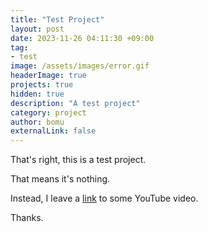 ```yaml
---
title: "Test Project"
layout: post
date: 2023-11-26 04:11:30 +09:00
tag:
- test
image: /assets/images/error.gif
headerImage: true
projects: true
hidden: true
description: "A test project"
category: project
author: bomu
externalLink: false
---
```


That's right, this is a test project.

That means it's nothing.

Instead, I leave a [link](https://www.youtube.com/watch?v=dQw4w9WgXcQ) to some YouTube video.

Thanks.